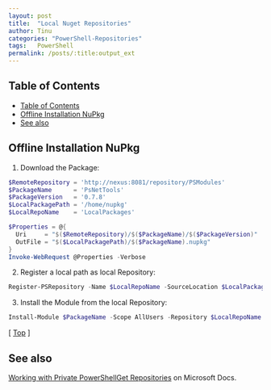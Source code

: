 ```yaml
---
layout: post
title:  "Local Nuget Repositories"
author: Tinu
categories: "PowerShell-Repositories"
tags:   PowerShell
permalink: /posts/:title:output_ext
---
```


## Table of Contents

<!-- TOC -->

- [Table of Contents](#table-of-contents)
- [Offline Installation NuPkg](#offline-installation-nupkg)
- [See also](#see-also)

<!-- /TOC -->

## Offline Installation NuPkg

1. Download the Package:

````powershell
$RemoteRepository = 'http://nexus:8081/repository/PSModules'
$PackageName      = 'PsNetTools'
$PackageVersion   = '0.7.8'
$LocalPackagePath = '/home/nupkg'
$LocalRepoName    = 'LocalPackages'

$Properties = @{
  Uri     = "$($RemoteRepository)/$($PackageName)/$($PackageVersion)"
  OutFile = "$($LocalPackagePath)/$($PackageName).nupkg"
}
Invoke-WebRequest @Properties -Verbose
````

2. Register a local path as local Repository:

````powershell
Register-PSRepository -Name $LocalRepoName -SourceLocation $LocalPackagePath -InstallationPolicy Trusted
````

3. Install the Module from the local Repository:

````powershell
Install-Module $PackageName -Scope AllUsers -Repository $LocalRepoName -Force
````

[ [Top](#table-of-contents) ] 

## See also

[Working with Private PowerShellGet Repositories](https://docs.microsoft.com/en-us/powershell/scripting/gallery/how-to/working-with-local-psrepositories?view=powershell-7.1) on Microsoft Docs.
